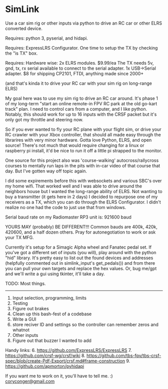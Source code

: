 # SimLink
Use a car sim rig or other inputs via python to drive an RC car or other ELRS converted device.

Requires: python 3, pyserial, and hidapi.

Requires: ExpressLRS Configurator. One time to setup the TX by checking the "is TX" box.

Requires: Hardware wise:
  2x ELRS modules. $9.99/ea
    The TX needs 5v, gnd, tx, rx serial available to connect to the serial adapter.
  1x USB->Serial adapter. $8 for shipping
    CP2101, FTDI, anything made since 2000+
    
  (and that's kinda it to drive your RC car with your sim rig on long-range ELRS)

My goal here was to use my sim rig to drive an RC car around. It's phase 1 of my long-term "start an online remote-in FPV RC park at the old go-kart track" plan. I need to control cars from a computer, and I like python. Notably, this should work for up to 16 inputs with the CRSF packet but it's only got my throttle and steering now.

So if you ever wanted to fly your RC plane with your flight sim, or drive your RC crawler with your Xbox controller, that should all made easy through the librarires with very minor hardware. Gotta love Python, ELRS, and open source! There's not much that would require changing for a linux or raspberry pi install, it'd be nice to run it off a little pi strapped to the monitor. 

One source for this project also was 'course-walking' autocross/rallycross courses to mentally run laps in the pits with in-car video of that course that day. But I've gotten way off topic again.

I did some expirements before this with websockets and various SBC's over my home wifi. That worked well and I was able to drive around the neighbors house but I wanted the long-range ability of ELRS. Not wanting to buy a transmitter (it gets here in 2 days) I decided to repurpose one of my receivers as a TX, which you can do through the ELRS Configurator. I didn't realize no one had the code to just use that from windows.

Serial baud rate on my Radiomaster RP3 unit is: 921600 baud

YOURS MAY (probably) BE DIFFERENT!!! Common bauds are 400k, 420k, 420600, and a half dozen others. Pray for autonegotiation to work or ask your TX MFG.

Currently it's setup for a Simagic Alpha wheel and Fanatec pedal set. If you've got a different set of inputs (you will), play around with the python "hid" library. It's pretty easy to list out the found devices and addresses (helpfully commented out in simlink_input's get_pedals()) and from there you can pull your own targets and replace the hex values. Or, bug me/gpt and we'll write a gui using tkinter, it'll take a day. 

TODO: Most things.
_______
1. Input selection, programming, limits
2. Testing
3. Figure out brakes
4. Clean up this bash-fest of a codebase
5. Write a GUI
6. store reciver ID and settings so the controller can remember zeros and whatnot
7. Other inputs
8. Figure out that buzzer I wanted to add


Handy links:
6. https://github.com/ExpressLRS/ExpressLRS
7. https://github.com/crsf-wg/crsf/wiki
8. https://github.com/tbs-fpv/tbs-crsf-spec/blob/create-Pdf-Export/crsf.md#frame-construction
9. https://github.com/apmorton/pyhidapi

If you want me to work on it, you'll have to tell me. :) coryconger@gmail.com
